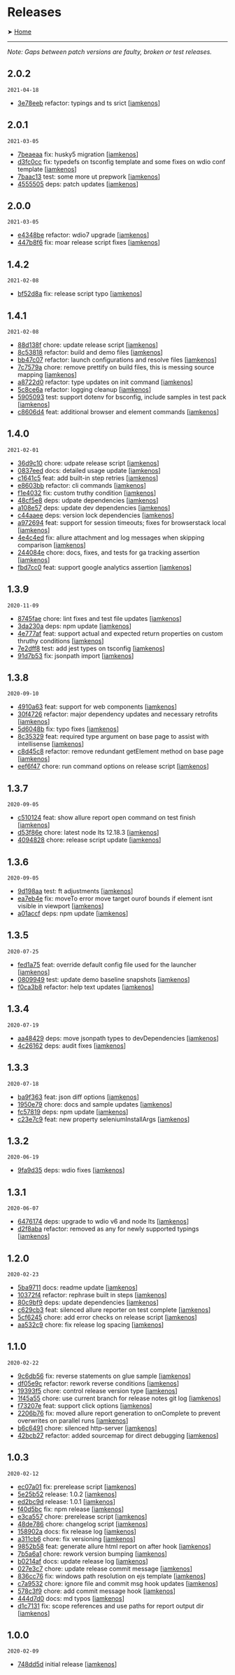 # Releases

➤ [Home](../README.md)

---

_Note: Gaps between patch versions are faulty, broken or test releases._

## 2.0.2

`2021-04-18`

- [3e78eeb](https://github.com//iamkenos/ellie/commit/3e78eeb) refactor: typings and ts srict [[iamkenos](https://github.com/iamkenos)]

## 2.0.1

`2021-03-05`

- [7beaeaa](https://github.com//iamkenos/ellie/commit/7beaeaa) fix: husky5 migration [[iamkenos](https://github.com/iamkenos)]
- [d3fc0cc](https://github.com//iamkenos/ellie/commit/d3fc0cc) fix: typedefs on tsconfig template and some fixes on wdio conf template [[iamkenos](https://github.com/iamkenos)]
- [7baac13](https://github.com//iamkenos/ellie/commit/7baac13) test: some more ut prepwork [[iamkenos](https://github.com/iamkenos)]
- [4555505](https://github.com//iamkenos/ellie/commit/4555505) deps: patch updates [[iamkenos](https://github.com/iamkenos)]

## 2.0.0

`2021-03-05`

- [e4348be](https://github.com//iamkenos/ellie/commit/e4348be) refactor: wdio7 upgrade [[iamkenos](https://github.com/iamkenos)]
- [447b8f6](https://github.com//iamkenos/ellie/commit/447b8f6) fix: moar release script fixes [[iamkenos](https://github.com/iamkenos)]

## 1.4.2

`2021-02-08`

- [bf52d8a](https://github.com//iamkenos/ellie/commit/bf52d8a) fix: release script typo [[iamkenos](https://github.com/iamkenos)]

## 1.4.1

`2021-02-08`

- [88d138f](https://github.com//iamkenos/ellie/commit/88d138f) chore: update release script [[iamkenos](https://github.com/iamkenos)]
- [8c53818](https://github.com//iamkenos/ellie/commit/8c53818) refactor: build and demo files [[iamkenos](https://github.com/iamkenos)]
- [bb47c07](https://github.com//iamkenos/ellie/commit/bb47c07) refactor: launch configurations and resolve files [[iamkenos](https://github.com/iamkenos)]
- [7c7579a](https://github.com//iamkenos/ellie/commit/7c7579a) chore: remove prettify on build files, this is messing source mapping [[iamkenos](https://github.com/iamkenos)]
- [a8722d0](https://github.com//iamkenos/ellie/commit/a8722d0) refactor: type updates on init command [[iamkenos](https://github.com/iamkenos)]
- [5c8ce6a](https://github.com//iamkenos/ellie/commit/5c8ce6a) refactor: logging cleanup [[iamkenos](https://github.com/iamkenos)]
- [5905093](https://github.com//iamkenos/ellie/commit/5905093) test: support dotenv for bsconfig, include samples in test pack [[iamkenos](https://github.com/iamkenos)]
- [c8606d4](https://github.com//iamkenos/ellie/commit/c8606d4) feat: additional browser and element commands [[iamkenos](https://github.com/iamkenos)]

## 1.4.0

`2021-02-01`

- [36d9c10](https://github.com//iamkenos/ellie/commit/36d9c10) chore: udpate release script [[iamkenos](https://github.com/iamkenos)]
- [0837eed](https://github.com//iamkenos/ellie/commit/0837eed) docs: detailed usage update [[iamkenos](https://github.com/iamkenos)]
- [c1641c5](https://github.com//iamkenos/ellie/commit/c1641c5) feat: add built-in step retries [[iamkenos](https://github.com/iamkenos)]
- [e8603bb](https://github.com//iamkenos/ellie/commit/e8603bb) refactor: cli commands [[iamkenos](https://github.com/iamkenos)]
- [f1e4032](https://github.com//iamkenos/ellie/commit/f1e4032) fix: custom truthy condition [[iamkenos](https://github.com/iamkenos)]
- [48cf5e8](https://github.com//iamkenos/ellie/commit/48cf5e8) deps: udpate dependencies [[iamkenos](https://github.com/iamkenos)]
- [a108e57](https://github.com//iamkenos/ellie/commit/a108e57) deps: update dev dependencies [[iamkenos](https://github.com/iamkenos)]
- [c44aaee](https://github.com//iamkenos/ellie/commit/c44aaee) deps: version lock dependencies [[iamkenos](https://github.com/iamkenos)]
- [a972694](https://github.com//iamkenos/ellie/commit/a972694) feat: support for session timeouts; fixes for browserstack local [[iamkenos](https://github.com/iamkenos)]
- [4e4c4ed](https://github.com//iamkenos/ellie/commit/4e4c4ed) fix: allure attachment and log messages when skipping comparison [[iamkenos](https://github.com/iamkenos)]
- [244084e](https://github.com//iamkenos/ellie/commit/244084e) chore: docs, fixes, and tests for ga tracking assertion [[iamkenos](https://github.com/iamkenos)]
- [fbd7cc0](https://github.com//iamkenos/ellie/commit/fbd7cc0) feat: support google analytics assertion [[iamkenos](https://github.com/iamkenos)]

## 1.3.9

`2020-11-09`

- [8745fae](https://github.com//iamkenos/ellie/commit/8745fae) chore: lint fixes and test file updates [[iamkenos](https://github.com/iamkenos)]
- [3da230a](https://github.com//iamkenos/ellie/commit/3da230a) deps: npm update [[iamkenos](https://github.com/iamkenos)]
- [4e777af](https://github.com//iamkenos/ellie/commit/4e777af) feat: support actual and expected return properties on custom thruthy conditions [[iamkenos](https://github.com/iamkenos)]
- [7e2dff8](https://github.com//iamkenos/ellie/commit/7e2dff8) test: add jest types on tsconfig [[iamkenos](https://github.com/iamkenos)]
- [91d7b53](https://github.com//iamkenos/ellie/commit/91d7b53) fix: jsonpath import [[iamkenos](https://github.com/iamkenos)]

## 1.3.8

`2020-09-10`

- [4910a63](https://github.com//iamkenos/ellie/commit/4910a63) feat: support for web components [[iamkenos](https://github.com/iamkenos)]
- [30f4726](https://github.com//iamkenos/ellie/commit/30f4726) refactor: major dependency updates and necessary retrofits [[iamkenos](https://github.com/iamkenos)]
- [5d6048b](https://github.com//iamkenos/ellie/commit/5d6048b) fix: typo fixes [[iamkenos](https://github.com/iamkenos)]
- [8c35329](https://github.com//iamkenos/ellie/commit/8c35329) feat: required type argument on base page to assist with intellisense [[iamkenos](https://github.com/iamkenos)]
- [c8d45c8](https://github.com//iamkenos/ellie/commit/c8d45c8) refactor: remove redundant getElement method on base page [[iamkenos](https://github.com/iamkenos)]
- [eef6f47](https://github.com//iamkenos/ellie/commit/eef6f47) chore: run command options on release script [[iamkenos](https://github.com/iamkenos)]

## 1.3.7

`2020-09-05`

- [c510124](https://github.com//iamkenos/ellie/commit/c510124) feat: show allure report open command on test finish [[iamkenos](https://github.com/iamkenos)]
- [d53f86e](https://github.com//iamkenos/ellie/commit/d53f86e) chore: latest node lts 12.18.3 [[iamkenos](https://github.com/iamkenos)]
- [4094828](https://github.com//iamkenos/ellie/commit/4094828) chore: release script update [[iamkenos](https://github.com/iamkenos)]

## 1.3.6

`2020-09-05`

- [9d198aa](https://github.com//iamkenos/ellie/commit/9d198aa) test: ft adjustments [[iamkenos](https://github.com/iamkenos)]
- [ea7eb4e](https://github.com//iamkenos/ellie/commit/ea7eb4e) fix: moveTo error move target ourof bounds if element isnt visible in viewport [[iamkenos](https://github.com/iamkenos)]
- [a01accf](https://github.com//iamkenos/ellie/commit/a01accf) deps: npm update [[iamkenos](https://github.com/iamkenos)]

## 1.3.5

`2020-07-25`

- [fed1a75](https://github.com//iamkenos/ellie/commit/fed1a75) feat: override default config file used for the launcher [[iamkenos](https://github.com/iamkenos)]
- [0809949](https://github.com//iamkenos/ellie/commit/0809949) test: update demo baseline snapshots [[iamkenos](https://github.com/iamkenos)]
- [f0ca3b8](https://github.com//iamkenos/ellie/commit/f0ca3b8) refactor: help text updates [[iamkenos](https://github.com/iamkenos)]

## 1.3.4

`2020-07-19`

- [aa48429](https://github.com//iamkenos/ellie/commit/aa48429) deps: move jsonpath types to devDependencies [[iamkenos](https://github.com/iamkenos)]
- [4c26162](https://github.com//iamkenos/ellie/commit/4c26162) deps: audit fixes [[iamkenos](https://github.com/iamkenos)]

## 1.3.3

`2020-07-18`

- [ba9f363](https://github.com//iamkenos/ellie/commit/ba9f363) feat: json diff options [[iamkenos](https://github.com/iamkenos)]
- [1950e79](https://github.com//iamkenos/ellie/commit/1950e79) chore: docs and sample updates [[iamkenos](https://github.com/iamkenos)]
- [fc57819](https://github.com//iamkenos/ellie/commit/fc57819) deps: npm update [[iamkenos](https://github.com/iamkenos)]
- [c23e7c9](https://github.com//iamkenos/ellie/commit/c23e7c9) feat: new property seleniumInstallArgs [[iamkenos](https://github.com/iamkenos)]

## 1.3.2

`2020-06-19`

- [9fa9d35](https://github.com//iamkenos/ellie/commit/9fa9d35) deps: wdio fixes [[iamkenos](https://github.com/iamkenos)]

## 1.3.1

`2020-06-07`

- [6476174](https://github.com//iamkenos/ellie/commit/6476174) deps: upgrade to wdio v6 and node lts [[iamkenos](https://github.com/iamkenos)]
- [d2f8aba](https://github.com//iamkenos/ellie/commit/d2f8aba) refactor: removed as any for newly supported typings [[iamkenos](https://github.com/iamkenos)]

## 1.2.0

`2020-02-23`

- [5ba9711](https://github.com//iamkenos/ellie/commit/5ba9711) docs: readme update [[iamkenos](https://github.com/iamkenos)]
- [10372f4](https://github.com//iamkenos/ellie/commit/10372f4) refactor: rephrase built in steps [[iamkenos](https://github.com/iamkenos)]
- [80c9bf9](https://github.com//iamkenos/ellie/commit/80c9bf9) deps: update dependencies [[iamkenos](https://github.com/iamkenos)]
- [c629cb3](https://github.com//iamkenos/ellie/commit/c629cb3) feat: silenced allure reporter on test complete [[iamkenos](https://github.com/iamkenos)]
- [5cf6245](https://github.com//iamkenos/ellie/commit/5cf6245) chore: add error checks on release script [[iamkenos](https://github.com/iamkenos)]
- [aa532c9](https://github.com//iamkenos/ellie/commit/aa532c9) chore: fix release log spacing [[iamkenos](https://github.com/iamkenos)]

## 1.1.0

`2020-02-22`

- [9c6db56](https://github.com//iamkenos/ellie/commit/9c6db56) fix: reverse statements on glue sample [[iamkenos](https://github.com/iamkenos)]
- [df05e9c](https://github.com//iamkenos/ellie/commit/df05e9c) refactor: rework reverse conditions [[iamkenos](https://github.com/iamkenos)]
- [19393f5](https://github.com//iamkenos/ellie/commit/19393f5) chore: control release version type [[iamkenos](https://github.com/iamkenos)]
- [1f45a55](https://github.com//iamkenos/ellie/commit/1f45a55) chore: use current branch for release notes git log [[iamkenos](https://github.com/iamkenos)]
- [f73207e](https://github.com//iamkenos/ellie/commit/f73207e) feat: support click options [[iamkenos](https://github.com/iamkenos)]
- [2206b76](https://github.com//iamkenos/ellie/commit/2206b76) fix: moved allure report generation to onComplete to prevent overwrites on parallel runs [[iamkenos](https://github.com/iamkenos)]
- [b6c6491](https://github.com//iamkenos/ellie/commit/b6c6491) chore: silenced http-server [[iamkenos](https://github.com/iamkenos)]
- [42bcb27](https://github.com//iamkenos/ellie/commit/42bcb27) refactor: added sourcemap for direct debugging [[iamkenos](https://github.com/iamkenos)]

## 1.0.3

`2020-02-12`

- [ec07a01](https://github.com//iamkenos/ellie/commit/ec07a01) fix: prerelease script [[iamkenos](https://github.com/iamkenos)]
- [5e25b52](https://github.com//iamkenos/ellie/commit/5e25b52) release: 1.0.2 [[iamkenos](https://github.com/iamkenos)]
- [ed2bc9d](https://github.com//iamkenos/ellie/commit/ed2bc9d) release: 1.0.1 [[iamkenos](https://github.com/iamkenos)]
- [f40d5bc](https://github.com//iamkenos/ellie/commit/f40d5bc) fix: npm release [[iamkenos](https://github.com/iamkenos)]
- [e3ca557](https://github.com//iamkenos/ellie/commit/e3ca557) chore: prerelease script [[iamkenos](https://github.com/iamkenos)]
- [48de786](https://github.com//iamkenos/ellie/commit/48de786) chore: changelog script [[iamkenos](https://github.com/iamkenos)]
- [158902a](https://github.com//iamkenos/ellie/commit/158902a) docs: fix release log [[iamkenos](https://github.com/iamkenos)]
- [a311cb6](https://github.com//iamkenos/ellie/commit/a311cb6) chore: fix versioning [[iamkenos](https://github.com/iamkenos)]
- [9852b58](https://github.com//iamkenos/ellie/commit/9852b58) feat: generate allure html report on after hook [[iamkenos](https://github.com/iamkenos)]
- [7b5a6a1](https://github.com//iamkenos/ellie/commit/7b5a6a1) chore: rework version bumping [[iamkenos](https://github.com/iamkenos)]
- [b0214af](https://github.com//iamkenos/ellie/commit/b0214af) docs: update release log [[iamkenos](https://github.com/iamkenos)]
- [027e3c7](https://github.com//iamkenos/ellie/commit/027e3c7) chore: update release commit message [[iamkenos](https://github.com/iamkenos)]
- [836cc76](https://github.com//iamkenos/ellie/commit/836cc76) fix: windows path resolution on ejs template [[iamkenos](https://github.com/iamkenos)]
- [c7a9532](https://github.com//iamkenos/ellie/commit/c7a9532) chore: ignore file and commit msg hook updates [[iamkenos](https://github.com/iamkenos)]
- [578c3f9](https://github.com//iamkenos/ellie/commit/578c3f9) chore: add commit message hook [[iamkenos](https://github.com/iamkenos)]
- [444d7d0](https://github.com//iamkenos/ellie/commit/444d7d0) docs: md typos [[iamkenos](https://github.com/iamkenos)]
- [d1c7131](https://github.com//iamkenos/ellie/commit/d1c7131) fix: scope references and use paths for report output dir [[iamkenos](https://github.com/iamkenos)]

## 1.0.0

`2020-02-09`

- [748dd5d](https://github.com/iamkenos/ellie/tree/748dd5d) initial release [[iamkenos](https://github.com/iamkenos)]
